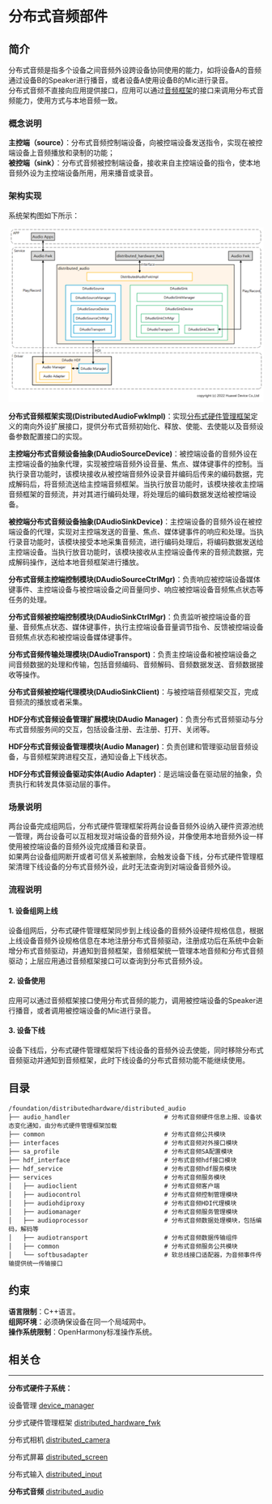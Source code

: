 # **分布式音频部件**

## **简介**

分布式音频是指多个设备之间音频外设跨设备协同使用的能力，如将设备A的音频通过设备B的Speaker进行播音，或者设备A使用设备B的Mic进行录音。  
分布式音频不直接向应用提供接口，应用可以通过[音频框架](https://gitee.com/openharmony/multimedia_audio_framework)的接口来调用分布式音频能力，使用方式与本地音频一致。

### **概念说明**
**主控端（source）**：分布式音频控制端设备，向被控端设备发送指令，实现在被控端设备上音频播放和录制的功能；  
**被控端（sink）**：分布式音频被控制端设备，接收来自主控端设备的指令，使本地音频外设为主控端设备所用，用来播音或录音。

### **架构实现**

系统架构图如下所示：

![](figures/distributedaudio_arch.png)

**分布式音频框架实现(DistributedAudioFwkImpl)**：实现[分布式硬件管理框架](https://gitee.com/openharmony/distributedhardware_distributed_hardware_fwk)定义的南向外设扩展接口，提供分布式音频初始化、释放、使能、去使能以及音频设备参数配置接口的实现。

**主控端分布式音频设备抽象(DAudioSourceDevice)**：被控端设备的音频外设在主控端设备的抽象代理，实现被控端音频外设音量、焦点、媒体键事件的控制。当执行录音功能时，该模块接收从被控端音频外设录音并编码后传来的编码数据，完成解码后，将音频流送给主控端音频框架。当执行放音功能时，该模块接收主控端音频框架的音频流，并对其进行编码处理，将处理后的编码数据发送给被控端设备。

**被控端分布式音频设备抽象(DAudioSinkDevice)**：主控端设备的音频外设在被控端设备的代理，实现对主控端发送的音量、焦点、媒体键事件的响应和处理。当执行录音功能时，该模块接受本地采集音频流，进行编码处理后，将编码数据发送给主控端设备。当执行放音功能时，该模块接收从主控端设备传来的音频流数据，完成解码操作，送给本地音频框架进行播放。

**分布式音频主控端控制模块(DAudioSourceCtrlMgr)**：负责响应被控端设备媒体键事件、主控端设备与被控端设备之间音量同步、响应被控端设备音频焦点状态等任务的处理。

**分布式音频被控端控制模块(DAudioSinkCtrlMgr)**：负责监听被控端设备的音量、音频焦点状态、媒体键事件，执行主控端设备音量调节指令、反馈被控端设备音频焦点状态和被控端设备媒体键事件。

**分布式音频传输处理模块(DAudioTransport)**：负责主控端设备和被控端设备之间音频数据的处理和传输，包括音频编码、音频解码、音频数据发送、音频数据接收等操作。

**分布式音频被控端代理模块(DAudioSinkClient)**：与被控端音频框架交互，完成音频流的播放或者采集。

**HDF分布式音频设备管理扩展模块(DAudio Manager)**：负责分布式音频驱动与分布式音频服务间的交互，包括设备注册、去注册、打开、关闭等。

**HDF分布式音频设备管理模块(Audio Manager)**：负责创建和管理驱动层音频设备，与音频框架跨进程交互，通知设备上下线状态。

**HDF分布式音频设备驱动实体(Audio Adapter)**：是远端设备在驱动层的抽象，负责执行和转发具体驱动层的事件。

### **场景说明**
两台设备完成组网后，分布式硬件管理框架将两台设备音频外设纳入硬件资源池统一管理，两台设备可以互相发现对端设备的音频外设，并像使用本地音频外设一样使用被控端设备的音频外设完成播音和录音。  
如果两台设备组网断开或者可信关系被删除，会触发设备下线，分布式硬件管理框架清理下线设备的分布式音频外设，此时无法查询到对端设备音频外设。

### **流程说明**
#### **1. 设备组网上线**
设备组网后，分布式硬件管理框架同步到上线设备的音频外设硬件规格信息，根据上线设备音频外设规格信息在本地注册分布式音频驱动，注册成功后在系统中会新增分布式音频驱动，并通知到音频框架，音频框架统一管理本地音频和分布式音频驱动；上层应用通过音频框架接口可以查询到分布式音频外设。

#### **2. 设备使用**
应用可以通过音频框架接口使用分布式音频的能力，调用被控端设备的Speaker进行播音，或者调用被控端设备的Mic进行录音。

#### **3. 设备下线**
设备下线后，分布式硬件管理框架将下线设备的音频外设去使能，同时移除分布式音频驱动并通知到音频框架，此时下线设备的分布式音频功能不能继续使用。

## **目录**

```
/foundation/distributedhardware/distributed_audio
├── audio_handler                          # 分布式音频硬件信息上报、设备状态变化通知，由分布式硬件管理框架加载
├── common                                 # 分布式音频公共模块
├── interfaces                             # 分布式音频对外接口模块
├── sa_profile                             # 分布式音频SA配置模块
├── hdf_interface                          # 分布式音频hdf接口模块
├── hdf_service                            # 分布式音频hdf服务模块
├── services                               # 分布式音频服务模块
│   ├── audioclient                        # 分布式音频客户端
│   ├── audiocontrol                       # 分布式音频控制管理模块
│   ├── audiohdiproxy                      # 分布式音频HDI代理模块
│   ├── audiomanager                       # 分布式音频服务管理模块
│   ├── audioprocessor                     # 分布式音频数据处理模块，包括编码，解码等
│   ├── audiotransport                     # 分布式音频数据传输组件
│   ├── common                             # 分布式音频服务公共模块
│   └── softbusadapter                     # 软总线接口适配器，为音频事件传输提供统一传输接口
```

## **约束**
**语言限制**：C++语言。  
**组网环境**：必须确保设备在同一个局域网中。  
**操作系统限制**：OpenHarmony标准操作系统。  

## **相关仓**
****
**分布式硬件子系统：**

设备管理
[device_manager](https://gitee.com/openharmony/distributedhardware_device_manager)

分步式硬件管理框架
[distributed_hardware_fwk](https://gitee.com/openharmony/distributedhardware_distributed_hardware_fwk)

分布式相机
[distributed_camera](https://gitee.com/openharmony/distributedhardware_distributed_camera)

分布式屏幕
[distributed_screen](https://gitee.com/openharmony/distributedhardware_distributed_screen)

分布式输入
[distributed_input](https://gitee.com/openharmony/distributedhardware_distributed_input)

**分布式音频**
[distributed_audio](https://gitee.com/openharmony/distributedhardware_distributed_audio)
